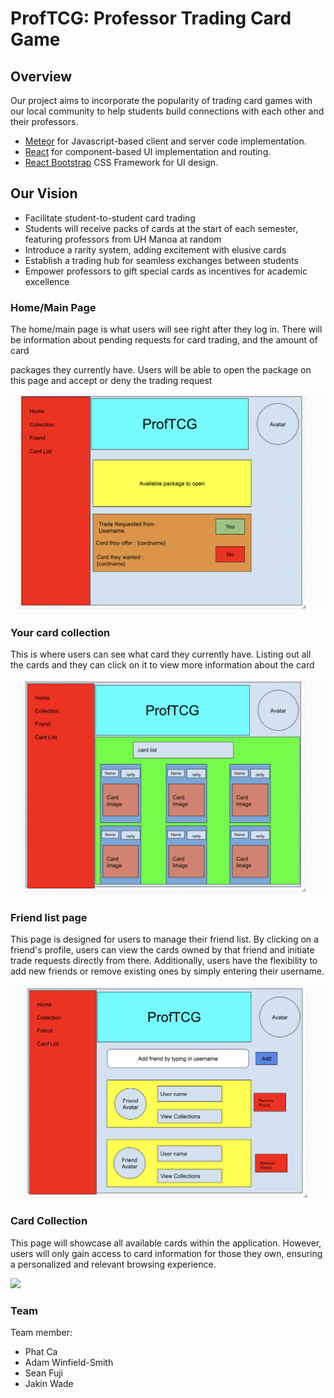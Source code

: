 # ProfTCG: Professor Trading Card Game

## Overview

Our project aims to incorporate the popularity of trading card games with our local community to help students build connections with each other and their professors.

* [Meteor](https://www.meteor.com/) for Javascript-based client and server code implementation.
* [React](https://reactjs.org/) for component-based UI implementation and routing.
* [React Bootstrap](https://react-bootstrap.github.io/) CSS Framework for UI design.

## Our Vision

* Facilitate student-to-student card trading
* Students will receive packs of cards at the start of each semester, featuring professors from UH Manoa at random
* Introduce a rarity system, adding excitement with elusive cards
* Establish a trading hub for seamless exchanges between students
* Empower professors to gift special cards as incentives for academic excellence

### Home/Main Page

The home/main page is what users will see right after they log in. There will be information about pending requests for card trading, and the amount of card 

packages they currently have. Users will be able to open the package on this page and accept or deny the trading request

![](images/main.png)

### Your card collection

This is where users can see what card they currently have. Listing out all the cards and they can click on it to view more information about the card

![](images/card-list.png)

### Friend list page

This page is designed for users to manage their friend list. By clicking on a friend's profile, users can view the cards owned by that friend and initiate trade requests directly from there. Additionally, users have the flexibility to add new friends or remove existing ones by simply entering their username.

![](images/friend-list.png)

### Card Collection

This page will showcase all available cards within the application. However, users will only gain access to card information for those they own, ensuring a personalized and relevant browsing experience.

![](images/collections.png)

### Team

Team member:
* Phat Ca
* Adam Winfield-Smith
* Sean Fuji
* Jakin Wade
